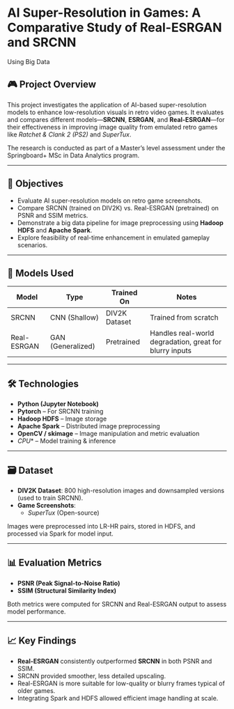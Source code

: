 # AI Super-Resolution in Games: A Comparative Study of Real-ESRGAN and SRCNN 
Using Big Data

## 🎮 Project Overview

This project investigates the application of AI-based super-resolution models to enhance low-resolution visuals in retro video games. It evaluates and compares different models—**SRCNN**, **ESRGAN**, and **Real-ESRGAN**—for their effectiveness in improving image quality from emulated retro games like *Ratchet & Clank 2 (PS2)* and *SuperTux*.

The research is conducted as part of a Master’s level assessment under the Springboard+ MSc in Data Analytics program.

---

## 🧪 Objectives

- Evaluate AI super-resolution models on retro game screenshots.
- Compare SRCNN (trained on DIV2K) vs. Real-ESRGAN (pretrained) on PSNR and SSIM metrics.
- Demonstrate a big data pipeline for image preprocessing using **Hadoop HDFS** and **Apache Spark**.
- Explore feasibility of real-time enhancement in emulated gameplay scenarios.

---

## 🧠 Models Used

| Model        | Type         | Trained On | Notes |
|--------------|--------------|------------|-------|
| SRCNN        | CNN (Shallow) | DIV2K Dataset | Trained from scratch |
| Real-ESRGAN  | GAN (Generalized) | Pretrained | Handles real-world degradation, great for blurry inputs |

---

## 🛠️ Technologies

- **Python (Jupyter Notebook)**
- **Pytorch** – For SRCNN training
- **Hadoop HDFS** – Image storage
- **Apache Spark** – Distributed image preprocessing
- **OpenCV / skimage** – Image manipulation and metric evaluation
- *CPU** – Model training & inference

---

## 🗃️ Dataset

- **DIV2K Dataset**: 800 high-resolution images and downsampled versions (used to train SRCNN).
- **Game Screenshots**: 
  - *SuperTux* (Open-source)

Images were preprocessed into LR-HR pairs, stored in HDFS, and processed via Spark for model input.

---

## 📊 Evaluation Metrics

- **PSNR (Peak Signal-to-Noise Ratio)**
- **SSIM (Structural Similarity Index)**

Both metrics were computed for SRCNN and Real-ESRGAN output to assess model performance.

---

## 📈 Key Findings

- **Real-ESRGAN** consistently outperformed **SRCNN** in both PSNR and SSIM.
- SRCNN provided smoother, less detailed upscaling.
- Real-ESRGAN is more suitable for low-quality or blurry frames typical of older games.
- Integrating Spark and HDFS allowed efficient image handling at scale.


